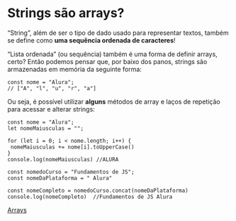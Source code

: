 # Strings são arrays?

“String”, além de ser o tipo de dado usado para representar textos, também se define como **uma sequência ordenada de caracteres**!

“Lista ordenada” (ou sequência) também é uma forma de definir arrays, certo? Então podemos pensar que, por baixo dos panos, strings são armazenadas em memória da seguinte forma:

```
const nome = "Alura";
// ["A", "l", "u", "r", "a"]
```

Ou seja, é possível utilizar **alguns** métodos de array e laços de repetição para acessar e alterar strings:

```
const nome = "Alura";
let nomeMaiusculas = "";
 
for (let i = 0; i < nome.length; i++) {
 nomeMaiusculas += nome[i].toUpperCase()
}
console.log(nomeMaiusculas) //ALURA
```

```
const nomedoCurso = "Fundamentos de JS";
const nomeDaPlataforma = " Alura"
 
const nomeCompleto = nomedoCurso.concat(nomeDaPlataforma)
console.log(nomeCompleto)  //Fundamentos de JS Alura
```

[Arrays](../arrays.md)